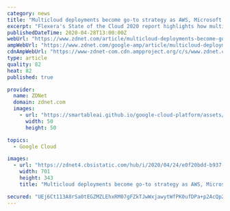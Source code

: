 ```yaml
---
category: news
title: "Multicloud deployments become go-to strategy as AWS, Microsoft Azure, Google Cloud grab wallet share"
excerpt: "Flexera's State of the Cloud 2020 report highlights how multicloud is becoming a default strategy for many enterprises and the big three providers are grabbing more of your cloud budget."
publishedDateTime: 2020-04-28T13:00:00Z
webUrl: "https://www.zdnet.com/article/multicloud-deployments-become-go-to-strategy-as-aws-microsoft-azure-google-cloud-grab-wallet-share/"
ampWebUrl: "https://www.zdnet.com/google-amp/article/multicloud-deployments-become-go-to-strategy-as-aws-microsoft-azure-google-cloud-grab-wallet-share/"
cdnAmpWebUrl: "https://www-zdnet-com.cdn.ampproject.org/c/s/www.zdnet.com/google-amp/article/multicloud-deployments-become-go-to-strategy-as-aws-microsoft-azure-google-cloud-grab-wallet-share/"
type: article
quality: 82
heat: 82
published: true

provider:
  name: ZDNet
  domain: zdnet.com
  images:
    - url: "https://smartableai.github.io/google-cloud-platform/assets/images/organizations/zdnet.com-50x50.jpg"
      width: 50
      height: 50

topics:
  - Google Cloud

images:
  - url: "https://zdnet4.cbsistatic.com/hub/i/2020/04/24/e0f20bdd-b937-4683-b57b-1a402eb52f64/flexera-state-of-cloud-2020-f.png"
    width: 701
    height: 343
    title: "Multicloud deployments become go-to strategy as AWS, Microsoft Azure, Google Cloud grab wallet share"

secured: "UEj6Ct113A8rSa0tEGZMZLEhxRM07gFZkTJwWxjawytWfPK0ufDPa+p2AcQp2f3JwYfUXOpE50yrvl1zLoXqGDGqWCAQsW10VPUozD3v9jJzzTqi/Gbr2L5LmlBFcmZk83ocRi8hTTD1cBvZZ3+ZQg2VUW+DYJeptbf5Z3POMqEDSOeT8ZLp9O9I4i+3xCmfaO0JwSKCcWIJy0InPXE2PlBPu6jCydiRZ+D/2IVgbKclOoIhswx8LzfYWKEaMSuSMo9RvaIABgWYUUvukjzbo2WmbUbkGtUN0EbiFWjvIoIeRbT3/gpRZw3+qD1bWJky;cIEUQktG3jb+1OfoKqoiZA=="
---
```


